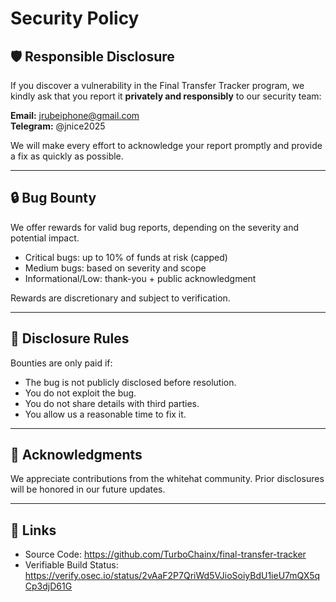 # Security Policy

## 🛡️ Responsible Disclosure

If you discover a vulnerability in the Final Transfer Tracker program, we kindly ask that you report it **privately and responsibly** to our security team:

**Email:** jrubeiphone@gmail.com  
**Telegram:** @jnice2025  

We will make every effort to acknowledge your report promptly and provide a fix as quickly as possible.

---

## 🔒 Bug Bounty

We offer rewards for valid bug reports, depending on the severity and potential impact.

- Critical bugs: up to 10% of funds at risk (capped)
- Medium bugs: based on severity and scope
- Informational/Low: thank-you + public acknowledgment

Rewards are discretionary and subject to verification.

---

## 📜 Disclosure Rules

Bounties are only paid if:

- The bug is not publicly disclosed before resolution.
- You do not exploit the bug.
- You do not share details with third parties.
- You allow us a reasonable time to fix it.

---

## 💬 Acknowledgments

We appreciate contributions from the whitehat community. Prior disclosures will be honored in our future updates.

---

## 🔗 Links

- Source Code: https://github.com/TurboChainx/final-transfer-tracker  
- Verifiable Build Status: https://verify.osec.io/status/2vAaF2P7QriWd5VJioSoiyBdU1ieU7mQX5qCp3djD61G  
